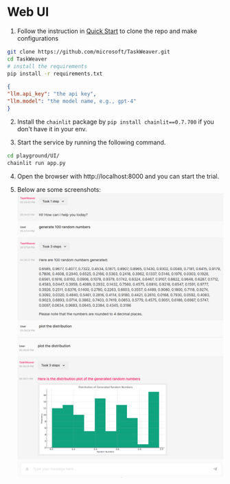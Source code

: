 # Web UI

1. Follow the instruction in [Quick Start](../quickstart.md) to clone the repo and make configurations

```bash
git clone https://github.com/microsoft/TaskWeaver.git
cd TaskWeaver
# install the requirements
pip install -r requirements.txt
```

```json
{
"llm.api_key": "the api key",
"llm.model": "the model name, e.g., gpt-4"
}
```

2. Install the `chainlit` package by `pip install chainlit==0.7.700` if you don't have it in your env.

3. Start the service by running the following command.

```bash
cd playground/UI/
chainlit run app.py
```

4. Open the browser with http://localhost:8000 and you can start the trial. 

5. Below are some screenshots:
![TaskWeaver UI Screenshot 1](../../static/img/ui_screenshot_1.png)
![TaskWeaver UI Screenshot 2](../../static/img/ui_screenshot_2.png)